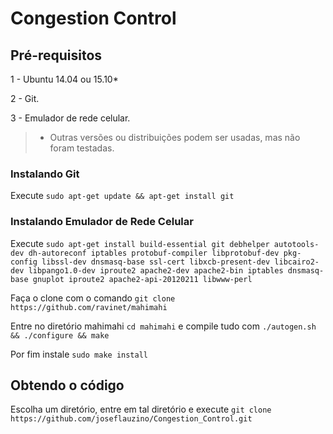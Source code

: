 # Congestion Control

## Pré-requisitos
1 - Ubuntu 14.04 ou 15.10*

2 - Git.

3 - Emulador de rede celular.

> * Outras versões ou distribuições podem ser usadas, mas não foram testadas.

### Instalando Git
Execute `sudo apt-get update && apt-get install git`

### Instalando Emulador de Rede Celular

Execute `sudo apt-get install build-essential git debhelper autotools-dev dh-autoreconf iptables protobuf-compiler libprotobuf-dev pkg-config libssl-dev dnsmasq-base ssl-cert libxcb-present-dev libcairo2-dev libpango1.0-dev iproute2 apache2-dev apache2-bin iptables dnsmasq-base gnuplot iproute2 apache2-api-20120211 libwww-perl`

Faça o clone com o comando `git clone https://github.com/ravinet/mahimahi`

Entre no diretório mahimahi `cd mahimahi` e compile tudo com `./autogen.sh && ./configure && make`

Por fim instale `sudo make install`

## Obtendo o código

Escolha um diretório, entre em tal diretório e execute `git clone https://github.com/joseflauzino/Congestion_Control.git`


